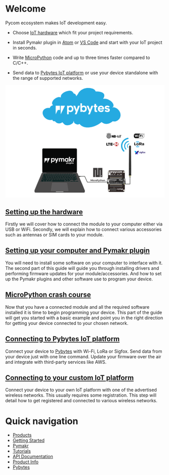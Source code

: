 # Welcome
Pycom ecosystem makes IoT development easy.

* Choose [IoT hardware](products.md) which fit your project requirements.
 
* Install Pymakr plugin in [Atom](https://atom.io/packages/pymakr) or [VS Code](https://marketplace.visualstudio.com/items?itemName=pycom.Pymakr) and start with your IoT project in seconds.

* Write [MicroPython](https://micropython.org/) code and up to three times faster compared to C/C++.

* Send data to [Pybytes IoT platform](https://pybytes.pycom.io/?utm_source=docs&utm_medium=web&utm_campaign=getting-started-top) or use your device standalone with the range of supported networks. 

![](.gitbook/assets/getting_started.png)

## [Setting up the hardware](gettingstarted/connection/README.md)
Firstly we will cover how to connect the module to your computer either via USB or WiFi.
Secondly, we will explain how to connect various accessories such as antennas or SIM cards to your module.

## [Setting up your computer and Pymakr plugin](gettingstarted/installation/README.md)
You will need to install some software on your computer to interface with it.
The second part of this guide will guide you through installing drivers and performing firmware updates for your module/accessories.
And how to set up the Pymakr plugins and other software use to program your device.

## [MicroPython crash course](gettingstarted/programming/README.md)
Now that you have a connected module and all the required software installed it is time to begin programming your device.
This part of the guide will get you started with a basic example and point you in the right direction for getting your device connected to your chosen network.

## [Connecting to Pybytes IoT platform](pybytes/introduction.md)
Connect your device to [Pybytes](https://pybytes.pycom.io/?utm_source=docs&utm_medium=web&utm_campaign=getting-started-bottom) with Wi-Fi, LoRa or Sigfox. Send data from your device just with one line command.
Update your firmware over the air and integrate with third-party services like AWS.

## [Connecting to your custom IoT platform](gettingstarted/registration/README.md)
Connect your device to your own IoT platform with one of the advertised wireless networks.
This usually requires some registration. This step will detail how to get registered and connected to various wireless networks.

# Quick navigation
* [Products](products.md)
* [Getting Started](gettingstarted/introduction.md)
* [Pymakr](pymakr/installation/index.html)
* [Tutorials](tutorials/introduction.md)
* [API Documentation](firmwareapi/introduction.md)
* [Product Info](datasheets/introduction.md)
* [Pybytes](pybytes/introduction.md)
